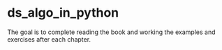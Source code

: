# ds_algo_in_python

The goal is to complete reading the book and working the examples and exercises after each chapter.
